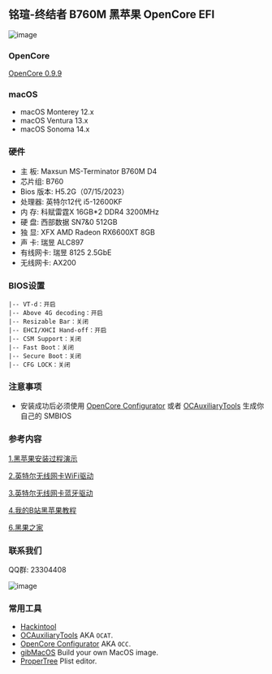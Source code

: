 ## 铭瑄-终结者 B760M 黑苹果 OpenCore EFI

![image](ScreenShot/铭瑄B760M.jpg)

### OpenCore

[OpenCore 0.9.9](https://github.com/acidanthera/OpenCorePkg)

### macOS

- macOS Monterey 12.x
- macOS Ventura  13.x 
- macOS Sonoma 14.x

### 硬件

- 主    板: Maxsun MS-Terminator B760M D4
- 芯片组: B760
- Bios 版本: H5.2G（07/15/2023）
- 处理器: 英特尔12代 i5-12600KF
- 内    存: 科赋雷霆X 16GB*2 DDR4 3200MHz
- 硬    盘: 西部数据 SN7&0 512GB
- 独    显:  XFX AMD Radeon RX6600XT 8GB 
- 声    卡: 瑞昱 ALC897
- 有线网卡: 瑞昱 8125 2.5GbE
- 无线网卡: AX200

### BIOS设置

```
|-- VT-d：开启
|-- Above 4G decoding：开启
|-- Resizable Bar：关闭
|-- EHCI/XHCI Hand-off：开启
|-- CSM Support：关闭
|-- Fast Boot：关闭
|-- Secure Boot：关闭
|-- CFG LOCK：关闭
```

### 注意事项

 - 安装成功后必须使用 [OpenCore Configurator](https://mackie100projects.altervista.org/opencore-configurator/) 或者 [OCAuxiliaryTools](https://github.com/ic005k/OCAuxiliaryTools) 生成你自己的 SMBIOS

### 参考内容

[1.黑苹果安装过程演示](https://hackintosh.club/d/10000060)

[2.英特尔无线网卡WiFi驱动](https://hackintosh.club/d/10000015)

[3.英特尔无线网卡蓝牙驱动](https://hackintosh.club/d/10000017)

[4.我的B站黑苹果教程](https://space.bilibili.com/244390800/video)

[6.黑果之家](https://hackintosh.club)

### 联系我们

QQ群: 23304408

![image](ScreenShot/QRCode.png)



### 常用工具

- [Hackintool](https://github.com/headkaze/Hackintool) 
- [OCAuxiliaryTools](https://github.com/ic005k/OCAuxiliaryTools) AKA `OCAT`.
- [OpenCore Configurator](https://mackie100projects.altervista.org/opencore-configurator/) AKA `OCC`.
- [gibMacOS](https://github.com/corpnewt/gibMacOS) Build your own MacOS image.
- [ProperTree](https://github.com/corpnewt/ProperTree) Plist editor.